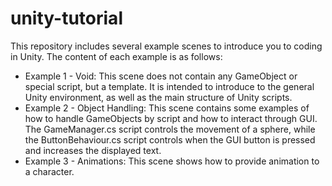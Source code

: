 # unity-tutorial

This repository includes several example scenes to introduce you to coding in Unity. The content of each example is as follows:

* Example 1 - Void: This scene does not contain any GameObject or special script, but a template. It is intended to introduce to the general Unity environment, as well as the main structure of Unity scripts.
* Example 2 - Object Handling: This scene contains some examples of how to handle GameObjects by script and how to interact through GUI. The GameManager.cs script controls the movement of a sphere, while the ButtonBehaviour.cs script controls when the GUI button is pressed and increases the displayed text.
* Example 3 - Animations: This scene shows how to provide animation to a character. 

